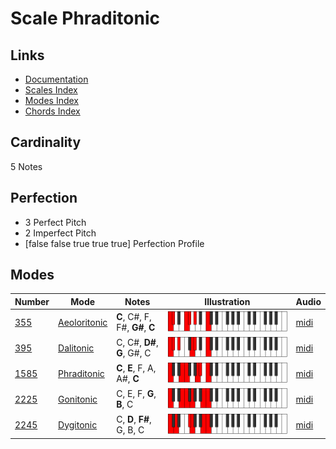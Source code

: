 # Scale Phraditonic

## Links

- [Documentation](index.md)
- [Scales Index](Scales.md)
- [Modes Index](Modes.md)
- [Chords Index](Chords.md)

## Cardinality

5 Notes

## Perfection

- 3 Perfect Pitch
- 2 Imperfect Pitch
- [false false true true true] Perfection Profile

## Modes

| Number | Mode | Notes | Illustration | Audio |
|--------|------|-------|--------------|-------|
| [355](https://ianring.com/musictheory/scales/355) | [Aeoloritonic](ModeAeoloritonic.md) | **C**, C#, F, F#, **G#**, **C** | ![CNaturalAeoloritonic](ModeCNaturalAeoloritonic.png) | [midi](https://github.com/edipermadi/music/blob/main/docs/ModeCNaturalAeoloritonic.mid?raw=true) | 
| [395](https://ianring.com/musictheory/scales/395) | [Dalitonic](ModeDalitonic.md) | C, C#, **D#**, **G**, G#, C | ![CNaturalDalitonic](ModeCNaturalDalitonic.png) | [midi](https://github.com/edipermadi/music/blob/main/docs/ModeCNaturalDalitonic.mid?raw=true) | 
| [1585](https://ianring.com/musictheory/scales/1585) | [Phraditonic](ModePhraditonic.md) | **C**, **E**, F, A, A#, **C** | ![CNaturalPhraditonic](ModeCNaturalPhraditonic.png) | [midi](https://github.com/edipermadi/music/blob/main/docs/ModeCNaturalPhraditonic.mid?raw=true) | 
| [2225](https://ianring.com/musictheory/scales/2225) | [Gonitonic](ModeGonitonic.md) | C, E, F, **G**, **B**, C | ![CNaturalGonitonic](ModeCNaturalGonitonic.png) | [midi](https://github.com/edipermadi/music/blob/main/docs/ModeCNaturalGonitonic.mid?raw=true) | 
| [2245](https://ianring.com/musictheory/scales/2245) | [Dygitonic](ModeDygitonic.md) | C, **D**, **F#**, G, B, C | ![CNaturalDygitonic](ModeCNaturalDygitonic.png) | [midi](https://github.com/edipermadi/music/blob/main/docs/ModeCNaturalDygitonic.mid?raw=true) | 
